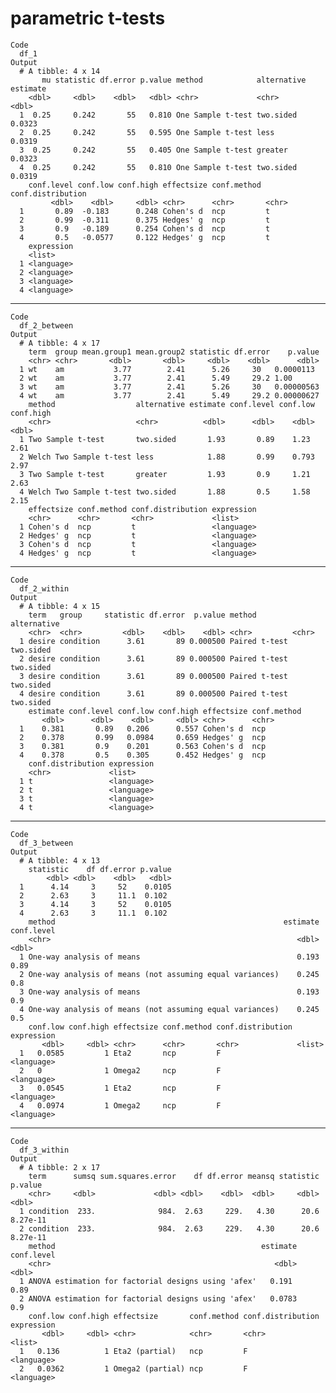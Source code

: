 #  parametric t-tests

    Code
      df_1
    Output
      # A tibble: 4 x 14
           mu statistic df.error p.value method            alternative estimate
        <dbl>     <dbl>    <dbl>   <dbl> <chr>             <chr>          <dbl>
      1  0.25     0.242       55   0.810 One Sample t-test two.sided     0.0323
      2  0.25     0.242       55   0.595 One Sample t-test less          0.0319
      3  0.25     0.242       55   0.405 One Sample t-test greater       0.0323
      4  0.25     0.242       55   0.810 One Sample t-test two.sided     0.0319
        conf.level conf.low conf.high effectsize conf.method conf.distribution
             <dbl>    <dbl>     <dbl> <chr>      <chr>       <chr>            
      1       0.89  -0.183      0.248 Cohen's d  ncp         t                
      2       0.99  -0.311      0.375 Hedges' g  ncp         t                
      3       0.9   -0.189      0.254 Cohen's d  ncp         t                
      4       0.5   -0.0577     0.122 Hedges' g  ncp         t                
        expression
        <list>    
      1 <language>
      2 <language>
      3 <language>
      4 <language>

---

    Code
      df_2_between
    Output
      # A tibble: 4 x 17
        term  group mean.group1 mean.group2 statistic df.error    p.value
        <chr> <chr>       <dbl>       <dbl>     <dbl>    <dbl>      <dbl>
      1 wt    am           3.77        2.41      5.26     30   0.0000113 
      2 wt    am           3.77        2.41      5.49     29.2 1.00      
      3 wt    am           3.77        2.41      5.26     30   0.00000563
      4 wt    am           3.77        2.41      5.49     29.2 0.00000627
        method                  alternative estimate conf.level conf.low conf.high
        <chr>                   <chr>          <dbl>      <dbl>    <dbl>     <dbl>
      1 Two Sample t-test       two.sided       1.93       0.89    1.23       2.61
      2 Welch Two Sample t-test less            1.88       0.99    0.793      2.97
      3 Two Sample t-test       greater         1.93       0.9     1.21       2.63
      4 Welch Two Sample t-test two.sided       1.88       0.5     1.58       2.15
        effectsize conf.method conf.distribution expression
        <chr>      <chr>       <chr>             <list>    
      1 Cohen's d  ncp         t                 <language>
      2 Hedges' g  ncp         t                 <language>
      3 Cohen's d  ncp         t                 <language>
      4 Hedges' g  ncp         t                 <language>

---

    Code
      df_2_within
    Output
      # A tibble: 4 x 15
        term   group     statistic df.error  p.value method        alternative
        <chr>  <chr>         <dbl>    <dbl>    <dbl> <chr>         <chr>      
      1 desire condition      3.61       89 0.000500 Paired t-test two.sided  
      2 desire condition      3.61       89 0.000500 Paired t-test two.sided  
      3 desire condition      3.61       89 0.000500 Paired t-test two.sided  
      4 desire condition      3.61       89 0.000500 Paired t-test two.sided  
        estimate conf.level conf.low conf.high effectsize conf.method
           <dbl>      <dbl>    <dbl>     <dbl> <chr>      <chr>      
      1    0.381       0.89   0.206      0.557 Cohen's d  ncp        
      2    0.378       0.99   0.0984     0.659 Hedges' g  ncp        
      3    0.381       0.9    0.201      0.563 Cohen's d  ncp        
      4    0.378       0.5    0.305      0.452 Hedges' g  ncp        
        conf.distribution expression
        <chr>             <list>    
      1 t                 <language>
      2 t                 <language>
      3 t                 <language>
      4 t                 <language>

---

    Code
      df_3_between
    Output
      # A tibble: 4 x 13
        statistic    df df.error p.value
            <dbl> <dbl>    <dbl>   <dbl>
      1      4.14     3     52    0.0105
      2      2.63     3     11.1  0.102 
      3      4.14     3     52    0.0105
      4      2.63     3     11.1  0.102 
        method                                                   estimate conf.level
        <chr>                                                       <dbl>      <dbl>
      1 One-way analysis of means                                   0.193       0.89
      2 One-way analysis of means (not assuming equal variances)    0.245       0.8 
      3 One-way analysis of means                                   0.193       0.9 
      4 One-way analysis of means (not assuming equal variances)    0.245       0.5 
        conf.low conf.high effectsize conf.method conf.distribution expression
           <dbl>     <dbl> <chr>      <chr>       <chr>             <list>    
      1   0.0585         1 Eta2       ncp         F                 <language>
      2   0              1 Omega2     ncp         F                 <language>
      3   0.0545         1 Eta2       ncp         F                 <language>
      4   0.0974         1 Omega2     ncp         F                 <language>

---

    Code
      df_3_within
    Output
      # A tibble: 2 x 17
        term      sumsq sum.squares.error    df df.error meansq statistic  p.value
        <chr>     <dbl>             <dbl> <dbl>    <dbl>  <dbl>     <dbl>    <dbl>
      1 condition  233.              984.  2.63     229.   4.30      20.6 8.27e-11
      2 condition  233.              984.  2.63     229.   4.30      20.6 8.27e-11
        method                                              estimate conf.level
        <chr>                                                  <dbl>      <dbl>
      1 ANOVA estimation for factorial designs using 'afex'   0.191        0.89
      2 ANOVA estimation for factorial designs using 'afex'   0.0783       0.9 
        conf.low conf.high effectsize       conf.method conf.distribution expression
           <dbl>     <dbl> <chr>            <chr>       <chr>             <list>    
      1   0.136          1 Eta2 (partial)   ncp         F                 <language>
      2   0.0362         1 Omega2 (partial) ncp         F                 <language>

